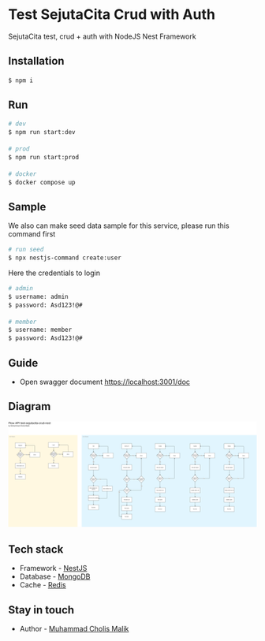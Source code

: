 # Test SejutaCita Crud with Auth
SejutaCita test, crud + auth with NodeJS Nest Framework

## Installation

```bash
$ npm i
```

## Run

```bash
# dev
$ npm run start:dev

# prod
$ npm run start:prod

# docker 
$ docker compose up
```

## Sample
We also can make seed data sample for this service, please run this command first

```bash
# run seed
$ npx nestjs-command create:user
```

Here the credentials to login
```bash
# admin
$ username: admin
$ password: Asd123!@#

# member
$ username: member
$ password: Asd123!@#
```

## Guide
- Open swagger document
  [https://localhost:3001/doc](https://localhost:3001/doc)

## Diagram
![Screenshot](diagram.png)

## Tech stack
- Framework - [NestJS](https://nestjs.com/)
- Database - [MongoDB](https://www.mongodb.com/)
- Cache - [Redis](https://redis.io/)

## Stay in touch
- Author - [Muhammad Cholis Malik](https://www.linkedin.com/in/mcholismalik/)
